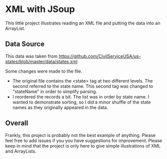# XML with JSoup

This little project illustrates reading an XML file and putting the data into an ArrayList<E>.

## Data Source

This data was taken from https://github.com/CivilServiceUSA/us-states/blob/master/data/states.xml

Some changes were made to the file.

* The original file contains the \<state> tag at two different levels.  The second referred to the state name. 
 This second tag was changed to "stateName" in order to simplify parsing.
* I reordered the records a bit.  The list was in order by state name.  I wanted to demonstrate sorting, so I
did a minor shuffle of the state names as they originally appeared in the data.

## Overall

Frankly, this project is probably not the best example of anything.  Please feel free to add issues if you you have
suggestions for improvement.  Please keep in mind that the project is only here to give 
simple illustrations of XML and ArrayLists.